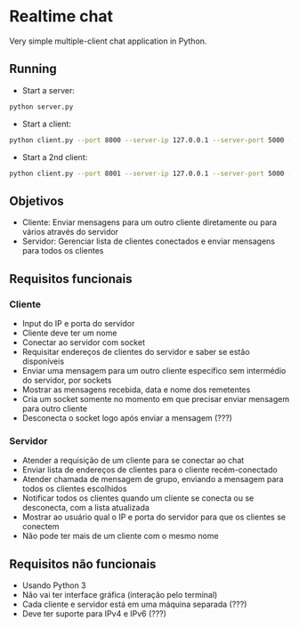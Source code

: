 # Realtime chat

Very simple multiple-client chat application in Python.

## Running

- Start a server:

```bash
python server.py
```

- Start a client:

```bash
python client.py --port 8000 --server-ip 127.0.0.1 --server-port 5000 --name bob
```

- Start a 2nd client:

```bash
python client.py --port 8001 --server-ip 127.0.0.1 --server-port 5000 --name ted
```

## Objetivos

- Cliente: Enviar mensagens para um outro cliente diretamente ou para vários através do servidor
- Servidor: Gerenciar lista de clientes conectados e enviar mensagens para todos os clientes

## Requisitos funcionais

### Cliente

- Input do IP e porta do servidor
- Cliente deve ter um nome
- Conectar ao servidor com socket
- Requisitar endereços de clientes do servidor e saber se estão disponíveis
- Enviar uma mensagem para um outro cliente específico sem intermédio do servidor, por sockets
- Mostrar as mensagens recebida, data e nome dos remetentes
- Cria um socket somente no momento em que precisar enviar mensagem para outro cliente
- Desconecta o socket logo após enviar a mensagem (???)

### Servidor

- Atender a requisição de um cliente para se conectar ao chat
- Enviar lista de endereços de clientes para o cliente recém-conectado
- Atender chamada de mensagem de grupo, enviando a mensagem para todos os clientes escolhidos
- Notificar todos os clientes quando um cliente se conecta ou se desconecta, com a lista atualizada
- Mostrar ao usuário qual o IP e porta do servidor para que os clientes se conectem
- Não pode ter mais de um cliente com o mesmo nome

## Requisitos não funcionais

- Usando Python 3
- Não vai ter interface gráfica (interação pelo terminal)
- Cada cliente e servidor está em uma máquina separada (???)
- Deve ter suporte para IPv4 e IPv6 (???)
